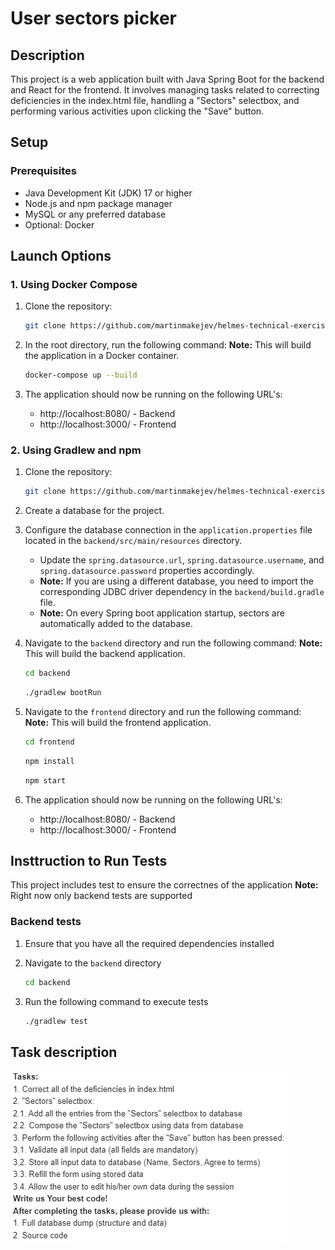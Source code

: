 # User sectors picker

## Description

This project is a web application built with Java Spring Boot for the backend and React for the frontend. It involves managing tasks related to correcting deficiencies in the index.html file, handling a "Sectors" selectbox, and performing various activities upon clicking the "Save" button.

## Setup

### Prerequisites

- Java Development Kit (JDK) 17 or higher
- Node.js and npm package manager
- MySQL or any preferred database
- Optional: Docker

## Launch Options

### 1. Using Docker Compose

1. Clone the repository:

   ```bash
   git clone https://github.com/martinmakejev/helmes-technical-exercise
   ```

2. In the root directory, run the following command:
   **Note:** This will build the application in a Docker container.

   ```bash
   docker-compose up --build
   ```

3. The application should now be running on the following URL's:
   - http://localhost:8080/ - Backend
   - http://localhost:3000/ - Frontend

### 2. Using Gradlew and npm

1. Clone the repository:

   ```bash
   git clone https://github.com/martinmakejev/helmes-technical-exercise
   ```

2. Create a database for the project.

3. Configure the database connection in the `application.properties` file located in the `backend/src/main/resources` directory.

   - Update the `spring.datasource.url`, `spring.datasource.username`, and `spring.datasource.password` properties accordingly.
   - **Note:** If you are using a different database, you need to import the corresponding JDBC driver dependency in the `backend/build.gradle` file.
   - **Note:** On every Spring boot application startup, sectors are automatically added to the database.

4. Navigate to the `backend` directory and run the following command:
   **Note:** This will build the backend application.

   ```bash
   cd backend
   ```

   ```bash
   ./gradlew bootRun
   ```

5. Navigate to the `frontend` directory and run the following command:
   **Note:** This will build the frontend application.

   ```bash
   cd frontend
   ```

   ```bash
   npm install
   ```

   ```bash
   npm start
   ```

6. The application should now be running on the following URL's:
   - http://localhost:8080/ - Backend
   - http://localhost:3000/ - Frontend

## Insttruction to Run Tests

This project includes test to ensure the correctnes of the application
**Note:** Right now only backend tests are supported

### Backend tests

1. Ensure that you have all the required dependencies installed

2. Navigate to the `backend` directory

   ```bash
   cd backend
   ```

3. Run the following command to execute tests

   ```bash
   ./gradlew test
   ```

## Task description
![Task description](./pic.png)